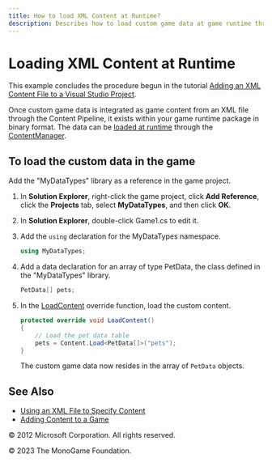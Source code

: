 ```yaml
---
title: How to load XML Content at Runtime?
description: Describes how to load custom game data at game runtime through the Content Pipeline.
---
```


# Loading XML Content at Runtime

This example concludes the procedure begun in the tutorial [Adding an XML Content File to a Visual Studio Project](HowTo_Add_XML.md).

Once custom game data is integrated as game content from an XML file through the Content Pipeline, it exists within your game runtime package in binary format. The data can be [loaded at runtime](HowTo_LoadContent.md) through the [ContentManager](xref:Microsoft.Xna.Framework.Content.ContentManager).

## To load the custom data in the game

Add the "MyDataTypes" library as a reference in the game project.

1. In **Solution Explorer**, right-click the game project, click **Add Reference**, click the **Projects** tab, select **MyDataTypes**, and then click **OK**.

2. In **Solution Explorer**, double-click Game1.cs to edit it.

3. Add the `using` declaration for the MyDataTypes namespace.

    ```csharp
    using MyDataTypes;
    ```

4. Add a data declaration for an array of type PetData, the class defined in the "MyDataTypes" library.

    ```csharp
    PetData[] pets;
    ```

5. In the [LoadContent](xref:Microsoft.Xna.Framework.Game.LoadContent) override function, load the custom content.

    ```csharp
    protected override void LoadContent()
    {
        // Load the pet data table
        pets = Content.Load<PetData[]>("pets");
    }
    ```

    The custom game data now resides in the array of `PetData` objects.

## See Also

- [Using an XML File to Specify Content](HowTo_UseCustomXML.md)  
- [Adding Content to a Game](HowTo_GameContent_Add.md)  

© 2012 Microsoft Corporation. All rights reserved.  

© 2023 The MonoGame Foundation.
